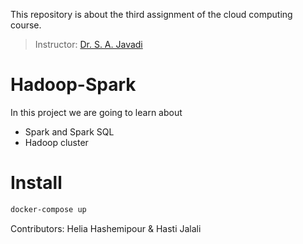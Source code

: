 This repository is about the third assignment of the cloud computing course.

> Instructor: [Dr. S. A. Javadi](https://scholar.google.com/citations?user=Va7RTUsAAAAJ&hl=en)


# Hadoop-Spark

In this project we are going to learn about

- Spark and Spark SQL 
- Hadoop cluster


# Install 
```bash
docker-compose up

```

Contributors: Helia Hashemipour & Hasti Jalali
